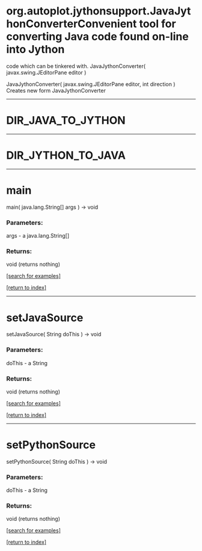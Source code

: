 # org.autoplot.jythonsupport.JavaJythonConverterConvenient tool for converting Java code found on-line into Jython
 code which can be tinkered with.
JavaJythonConverter( javax.swing.JEditorPane editor )


JavaJythonConverter( javax.swing.JEditorPane editor, int direction )
Creates new form JavaJythonConverter

***
<a name="DIR_JAVA_TO_JYTHON"></a>
# DIR_JAVA_TO_JYTHON



***
<a name="DIR_JYTHON_TO_JAVA"></a>
# DIR_JYTHON_TO_JAVA



***
<a name="main"></a>
# main
main( java.lang.String[] args ) &rarr; void



### Parameters:
args - a java.lang.String[]

### Returns:
void (returns nothing)


<a href="https://github.com/autoplot/dev/search?q=main&unscoped_q=main">[search for examples]</a>

<a href="https://github.com/autoplot/documentation/blob/master/javadoc/index-all.md">[return to index]</a>

***
<a name="setJavaSource"></a>
# setJavaSource
setJavaSource( String doThis ) &rarr; void



### Parameters:
doThis - a String

### Returns:
void (returns nothing)


<a href="https://github.com/autoplot/dev/search?q=setJavaSource&unscoped_q=setJavaSource">[search for examples]</a>

<a href="https://github.com/autoplot/documentation/blob/master/javadoc/index-all.md">[return to index]</a>

***
<a name="setPythonSource"></a>
# setPythonSource
setPythonSource( String doThis ) &rarr; void



### Parameters:
doThis - a String

### Returns:
void (returns nothing)


<a href="https://github.com/autoplot/dev/search?q=setPythonSource&unscoped_q=setPythonSource">[search for examples]</a>

<a href="https://github.com/autoplot/documentation/blob/master/javadoc/index-all.md">[return to index]</a>

